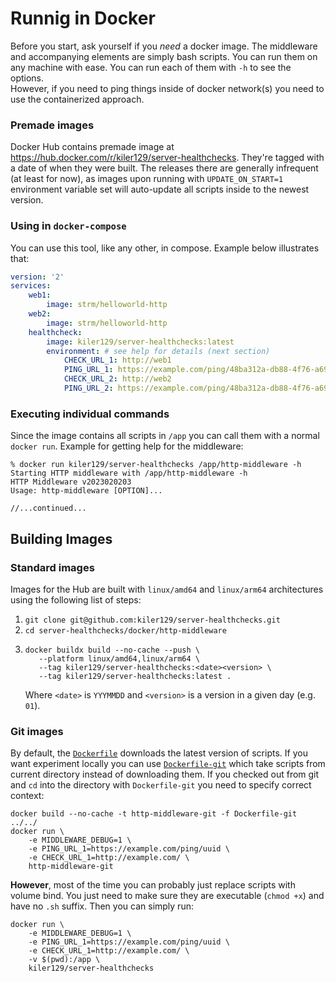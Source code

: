 # Runnig in Docker

Before you start, ask yourself if you *need* a docker image. The middleware and accompanying elements are simply bash
scripts. You can run them on any machine with ease. You can run each of them with `-h` to see the options.  
However, if you need to ping things inside of docker network(s) you need to use the containerized approach.

### Premade images
Docker Hub contains premade image at https://hub.docker.com/r/kiler129/server-healthchecks. They're tagged with a date
of when they were built. The releases there are generally infrequent (at least for now), as images upon running with
`UPDATE_ON_START=1` environment variable set will auto-update all scripts inside to the newest version.

### Using in `docker-compose`
You can use this tool, like any other, in compose. Example below illustrates that:

```yaml
version: '2'
services:
    web1:
        image: strm/helloworld-http
    web2:
        image: strm/helloworld-http
    healthcheck:
        image: kiler129/server-healthchecks:latest
        environment: # see help for details (next section)
            CHECK_URL_1: http://web1
            PING_URL_1: https://example.com/ping/48ba312a-db88-4f76-a694-2c27359d5843
            CHECK_URL_2: http://web2
            PING_URL_2: https://example.com/ping/48ba312a-db88-4f76-a694-2c27359d5843
```

### Executing individual commands
Since the image contains all scripts in `/app` you can call them with a normal `docker run`. Example for getting
help for the middleware:

```
% docker run kiler129/server-healthchecks /app/http-middleware -h
Starting HTTP middleware with /app/http-middleware -h
HTTP Middleware v2023020203
Usage: http-middleware [OPTION]...

//...continued...
```

## Building Images
### Standard images
Images for the Hub are built with `linux/amd64` and `linux/arm64` architectures using the following list of steps:

1. `git clone git@github.com:kiler129/server-healthchecks.git`
2. `cd server-healthchecks/docker/http-middleware`
3. ```
   docker buildx build --no-cache --push \
      --platform linux/amd64,linux/arm64 \
      --tag kiler129/server-healthchecks:<date><version> \
      --tag kiler129/server-healthchecks:latest .
   ```
   Where `<date>` is `YYYMMDD` and `<version>` is a version in a given day (e.g. `01`).

### Git images
By default, the [`Dockerfile`](Dockerfile) downloads the latest version of scripts. If you want experiment locally you
can use [`Dockerfile-git`](Dockerfile-git) which take scripts from current directory instead of downloading them. If
you checked out from git and `cd` into the directory with `Dockerfile-git` you need to specify correct context:

```
docker build --no-cache -t http-middleware-git -f Dockerfile-git ../../
docker run \
    -e MIDDLEWARE_DEBUG=1 \
    -e PING_URL_1=https://example.com/ping/uuid \
    -e CHECK_URL_1=http://example.com/ \
    http-middleware-git
```

**However**, most of the time you can probably just replace scripts with volume bind. You just need to make sure they 
are executable (`chmod +x`) and have no `.sh` suffix. Then you can simply run:

```
docker run \
    -e MIDDLEWARE_DEBUG=1 \
    -e PING_URL_1=https://example.com/ping/uuid \
    -e CHECK_URL_1=http://example.com/ \
    -v $(pwd):/app \
    kiler129/server-healthchecks
```
